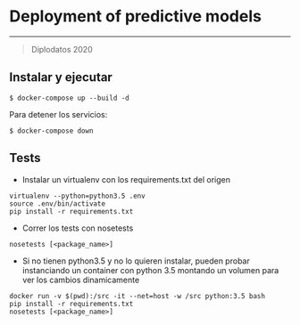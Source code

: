 # Deployment of predictive models
---
> Diplodatos 2020

## Instalar y ejecutar

```
$ docker-compose up --build -d
```

Para detener los servicios:

```
$ docker-compose down
```

## Tests

- Instalar un virtualenv con los requirements.txt del origen
```
virtualenv --python=python3.5 .env
source .env/bin/activate
pip install -r requirements.txt
```
- Correr los tests con nosetests
```
nosetests [<package_name>]
```

- Si no tienen python3.5 y no lo quieren instalar, pueden probar instanciando un container con python 3.5 montando un volumen para ver los cambios dinamicamente

```
docker run -v $(pwd):/src -it --net=host -w /src python:3.5 bash
pip install -r requirements.txt
nosetests [<package_name>]
```
